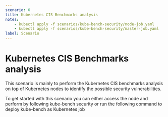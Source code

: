 ```yaml
---
scenario: 6
title: Kubernetes CIS Benchmarks analysis
notes:
    - kubectl apply -f scenarios/kube-bench-security/node-job.yaml
    - kubectl apply -f scenarios/kube-bench-security/master-job.yaml
label: Scenario
---
```


# Kubernetes CIS Benchmarks analysis

This scenario is mainly to perform the Kubernetes CIS benchmarks analysis on top of Kubernetes nodes to identify the possible security vulnerabilities. 

To get started with this scenario you can either access the node and perform by following kube-bench security or run the following command to deploy kube-bench as Kubernetes job

